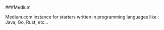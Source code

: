 ###Medium

Medium.com instance for starters written in programming languages like : Java, Go, Rust, etc...